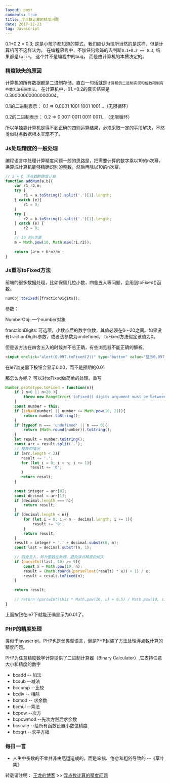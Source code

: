 ```yaml
---
layout: post
comments: true
title: 浮点数计算的精度问题
date: 2017-12-23
tag: Javascript
---
```


0.1+0.2 = 0.3; 这是小孩子都知道的算式，我们应认为理所当然的是这样。但是计算机可不这样认为。 在编程语言中，不加任何修饰的去判断`0.1+0.2 == 0.3`, 结果都是`false`。 这个并不是编程中的bug， 而是由计算机的本质决定的。

###  精度缺失的原因

计算机的所有数据都是二进制存储，直白一句话就是`计算机的二进制实现和位数限制有些数无法有限表示`。 在计算机中，01.+0.2的真实结果是0.30000000000000004。

0.1的二进制表示： 
0.1 => 0.0001 1001 1001 1001…（无限循环）

0.2的二进制表示：
0.2 => 0.0011 0011 0011 0011…（无限循环）

所以单独靠计算机是得不到正确的四则运算结果，必须采取一定的手段解决，不然类似财务数据根本实现不了。


###  Js处理精度的一般处理

编程语言中处理计算精度问题一般的思路是，把需要计算的数字乘以10的n次幂，换算成计算机能够精确识别的整数，然后再除以10的n次幂。

```javascript
// a + b 浮点数的精度计算
function addNum(a,b){
    var r1,r2,m;
    try {
       	r1 = a.toString().split('.')[1].length; 
    } catch (e){
        r1 = 0;
    }
    try {
        r2 = b.toString().split('.')[1].length;
    } catch (e) {
      	r2 = 0;
    }
    // 10 的n次幂
    m = Math.pow(10, Math.max(r1,r2));
    
    return (a*m + b*m)/m ;
}
```

### Js重写toFixed方法

前端的很多数据处理，比如保留几位小数，四舍五入等问题，会用到toFixed()函数。

```javascript
numObj.toFixed([fractionDigits]);
```

参数：

NumberObj: 一个number对象

franctionDigits: 可选项，小数点后的数字位数，其值必须在0～20之间。如果没有fractionDigits参数，或者该参数为undefined， toFixed方法假定该值为0。

但是该方法在四舍五入的时候并不总正确，有些浏览器不能正确的解析。
```html
<input onclick="alert(0.097.toFixed(2))" type="button" value="显示0.097.toFixed(2)">
```
在ie7浏览器下按钮会显示0.00，而不是预期的0.01

那怎么办呢？ 可以对toFixed做简单的处理。重写

```javascript
Number.prototype.toFixed = function(n){
    if ( n<0 || n>20 ){
        throw new RangeError('toFixed() digits argument must be between 0 and 20');
    }
    const number = this;
    if (isNaN(number) || number >= Math.pow(10, 21)){
        return number.toString();
    }
    if (typeof n === 'undefined' || n === 0){
        return (Math.round(number)).toString();
    }
    let result = number.toString();
    const arr = result.split('.');
    // 整数的情况
    if (arr.length < 2){
       result += '.';
       for (let i = 0; i < n; i += 1){
           result += '0';
       }
       return result;
    }
    
    const integer = arr[0];
    const decimal = arr[1];
    if (decimal.length === n){
        return result;
    }
    if (decimal.length < n){
        for (let i = 0; i < n - decimal.length; i += 1){
            result += '0';
        }
        return result;
    }
    result = integer + '.' + decimal.substr(0, n);
    const last = decimal.substr(n, 1);
    
    // 四舍五入，转为整数在处理，避免浮点精度的损失
    if (parseInt(last, 10) >= 5){
        const x = Math.pow(10, n);
        result = (Math.round((parseFloat(result) * x)) + 1) / x;
        result = result.toFixed(n);
    }
    
    return result;
    
    // return (parseInt(this * Math.pow(10, s) + 0.5) / Math.pow(10, s)).toString();
}
```

上面按钮在ie7下就能正确显示为0.01了。
 


###  PHP的精度处理

类似于javascript，PHP也是弱类型语言，但是PHP封装了方法处理浮点数计算的精度问题。

PHP为任意精度数学计算提供了二进制计算器（Binary Calculator）,它支持任意大小和精度的数字

* bcadd  -- 加法
* bcsub  --减法
* bccomp  --比较
* bcdiv  -- 相除
* bcmod  -- 求余数
* bcmul  --乘法
* bcpow  --次方
* bcpowmod  --先次方然后求余数
* bcscale  --给所有函数设置小数位精度
* bcsqrt  --求平方根

 

###  每日一言

* 人生中多数的不幸并非由厄运造成的，而是笨拙、倦怠和粗俗导致的  --《草叶集》 

转载请注明： [王龙的博客](http://www.wanglong.org.cn)  >>  [浮点数计算的精度问题](http://www.wanglong.org.cn/2017/12/float_precision/)